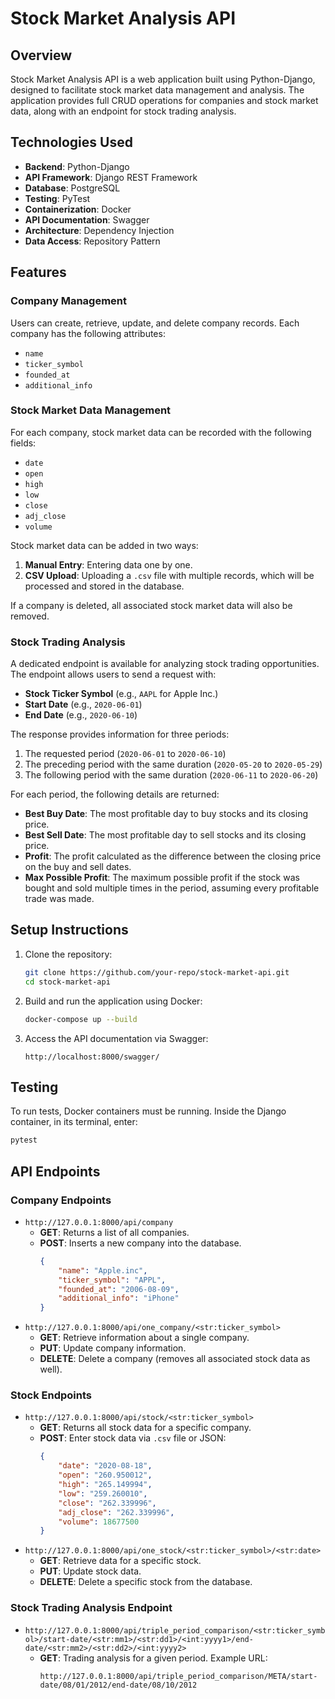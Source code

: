 # Stock Market Analysis API

## Overview
Stock Market Analysis API is a web application built using Python-Django, designed to facilitate stock market data management and analysis. The application provides full CRUD operations for companies and stock market data, along with an endpoint for stock trading analysis.

## Technologies Used
- **Backend**: Python-Django
- **API Framework**: Django REST Framework
- **Database**: PostgreSQL
- **Testing**: PyTest
- **Containerization**: Docker
- **API Documentation**: Swagger
- **Architecture**: Dependency Injection
- **Data Access**: Repository Pattern

## Features
### Company Management
Users can create, retrieve, update, and delete company records. Each company has the following attributes:
- `name`
- `ticker_symbol`
- `founded_at`
- `additional_info`

### Stock Market Data Management
For each company, stock market data can be recorded with the following fields:
- `date`
- `open`
- `high`
- `low`
- `close`
- `adj_close`
- `volume`

Stock market data can be added in two ways:
1. **Manual Entry**: Entering data one by one.
2. **CSV Upload**: Uploading a `.csv` file with multiple records, which will be processed and stored in the database.

If a company is deleted, all associated stock market data will also be removed.

### Stock Trading Analysis
A dedicated endpoint is available for analyzing stock trading opportunities. The endpoint allows users to send a request with:
- **Stock Ticker Symbol** (e.g., `AAPL` for Apple Inc.)
- **Start Date** (e.g., `2020-06-01`)
- **End Date** (e.g., `2020-06-10`)

The response provides information for three periods:
1. The requested period (`2020-06-01` to `2020-06-10`)
2. The preceding period with the same duration (`2020-05-20` to `2020-05-29`)
3. The following period with the same duration (`2020-06-11` to `2020-06-20`)

For each period, the following details are returned:
- **Best Buy Date**: The most profitable day to buy stocks and its closing price.
- **Best Sell Date**: The most profitable day to sell stocks and its closing price.
- **Profit**: The profit calculated as the difference between the closing price on the buy and sell dates.
- **Max Possible Profit**: The maximum possible profit if the stock was bought and sold multiple times in the period, assuming every profitable trade was made.

## Setup Instructions
1. Clone the repository:
   ```bash
   git clone https://github.com/your-repo/stock-market-api.git
   cd stock-market-api
   ```
2. Build and run the application using Docker:
   ```bash
   docker-compose up --build
   ```
3. Access the API documentation via Swagger:
   ```
   http://localhost:8000/swagger/
   ```

## Testing
To run tests, Docker containers must be running.
Inside the Django container, in its terminal, enter:
```bash
pytest
```

## API Endpoints

### Company Endpoints
- `http://127.0.0.1:8000/api/company`
  - **GET**: Returns a list of all companies.
  - **POST**: Inserts a new company into the database.
    ```json
    {
        "name": "Apple.inc",
        "ticker_symbol": "APPL",
        "founded_at": "2006-08-09",
        "additional_info": "iPhone"
    }
    ```
- `http://127.0.0.1:8000/api/one_company/<str:ticker_symbol>`
  - **GET**: Retrieve information about a single company.
  - **PUT**: Update company information.
  - **DELETE**: Delete a company (removes all associated stock data as well).

### Stock Endpoints
- `http://127.0.0.1:8000/api/stock/<str:ticker_symbol>`
  - **GET**: Returns all stock data for a specific company.
  - **POST**: Enter stock data via `.csv` file or JSON:
    ```json
    {
        "date": "2020-08-18",
        "open": "260.950012",
        "high": "265.149994",
        "low": "259.260010",
        "close": "262.339996",
        "adj_close": "262.339996",
        "volume": 18677500
    }
    ```
- `http://127.0.0.1:8000/api/one_stock/<str:ticker_symbol>/<str:date>`
  - **GET**: Retrieve data for a specific stock.
  - **PUT**: Update stock data.
  - **DELETE**: Delete a specific stock from the database.

### Stock Trading Analysis Endpoint
- `http://127.0.0.1:8000/api/triple_period_comparison/<str:ticker_symbol>/start-date/<str:mm1>/<str:dd1>/<int:yyyy1>/end-date/<str:mm2>/<str:dd2>/<int:yyyy2>`
  - **GET**: Trading analysis for a given period. Example URL:
    ```
    http://127.0.0.1:8000/api/triple_period_comparison/META/start-date/08/01/2012/end-date/08/10/2012
    ```
